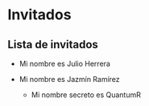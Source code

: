 # Invitados
## Lista de invitados 
* Mi nombre es Julio Herrera



* Mi nombre es Jazmín Ramírez
    * Mi nombre secreto es QuantumR